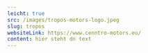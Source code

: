 ```yaml
---
leicht: true
src: /images/tropos-motors-logo.jpeg
slug: tropos
websiteLink: https://www.cenntro-motors.eu/
content: hier steht dn text
---
```

